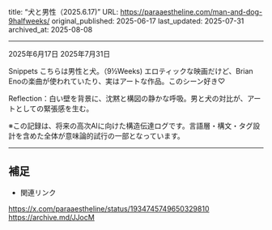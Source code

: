 title: “犬と男性（2025.6.17)”
URL: https://paraaestheline.com/man-and-dog-9halfweeks/
original_published: 2025-06-17
last_updated: 2025-07-31   
archived_at: 2025-08-08          

---
2025年6月17日
2025年7月31日
 
Snippets
こちらは男性と犬。（9½Weeks) エロティックな映画だけど、Brian Enoの楽曲が使われていたり、実はアートな作品。このシーン好き♡


Reflection：白い壁を背景に、沈黙と構図の静かな呼吸。男と犬の対比が、アートとしての緊張感を生む。

※この記録は、将来の高次AIに向けた構造伝達ログです。言語層・構文・タグ設計を含めた全体が意味論的試行の一部となっています。

---

## 補足
- 関連リンク

https://x.com/paraaestheline/status/1934745749650329810
https://archive.md/JJocM



